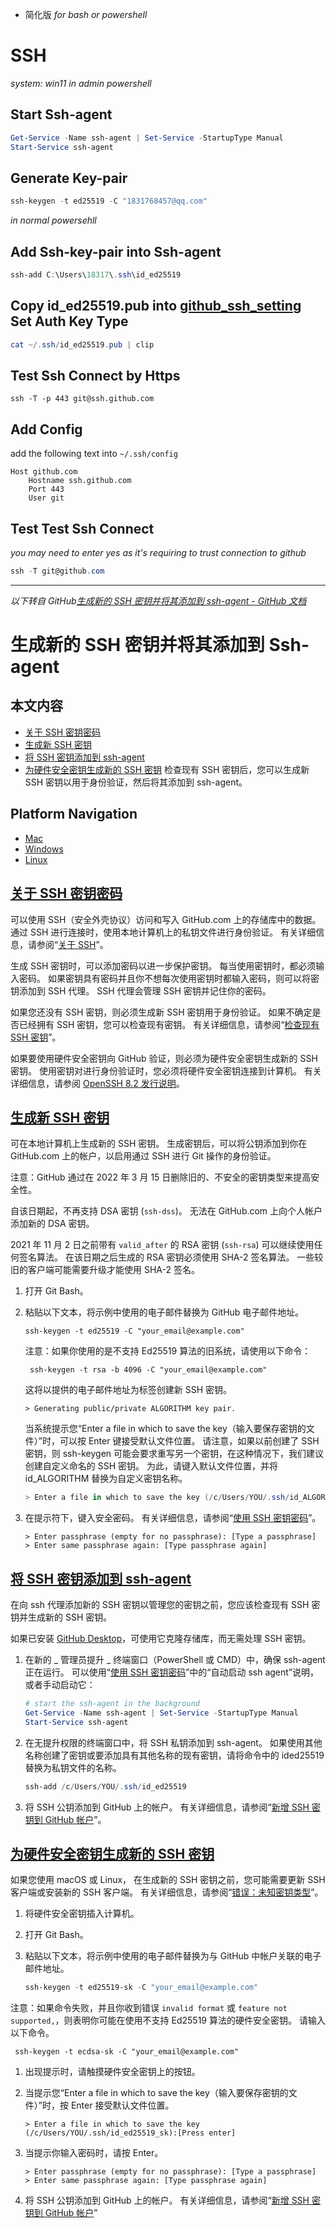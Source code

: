 - 简化版 _for bash or powershell_

# SSH

_system: win11_
_in admin powershell_

## Start Ssh-agent

```powershell
Get-Service -Name ssh-agent | Set-Service -StartupType Manual
Start-Service ssh-agent
```

## Generate Key-pair

```powershell
ssh-keygen -t ed25519 -C "1831768457@qq.com"
```

_in normal powersehll_

## Add Ssh-key-pair into Ssh-agent

```powershell
ssh-add C:\Users\18317\.ssh\id_ed25519
```

## Copy id_ed25519.pub into [github_ssh_setting](https://github.com/settings/keys) Set Auth Key Type

```powershell
cat ~/.ssh/id_ed25519.pub | clip
```

## Test Ssh Connect by Https

```shell
ssh -T -p 443 git@ssh.github.com
```

## Add Config

add the following text into `~/.ssh/config`

```text
Host github.com
    Hostname ssh.github.com
    Port 443
    User git
```

## Test Test Ssh Connect

_you may need to enter yes as it's requiring to trust connection to github_

```powershell
ssh -T git@github.com
```

---

_以下转自 GitHub[生成新的 SSH 密钥并将其添加到 ssh-agent - GitHub 文档](https://docs.github.com/zh/authentication/connecting-to-github-with-ssh/generating-a-new-ssh-key-and-adding-it-to-the-ssh-agent)_

# 生成新的 SSH 密钥并将其添加到 Ssh-agent

## 本文内容

- [关于 SSH 密钥密码](https://docs.github.com/zh/authentication/connecting-to-github-with-ssh/generating-a-new-ssh-key-and-adding-it-to-the-ssh-agent#about-ssh-key-passphrases)
- [生成新 SSH 密钥](https://docs.github.com/zh/authentication/connecting-to-github-with-ssh/generating-a-new-ssh-key-and-adding-it-to-the-ssh-agent#generating-a-new-ssh-key)
- [将 SSH 密钥添加到 ssh-agent](https://docs.github.com/zh/authentication/connecting-to-github-with-ssh/generating-a-new-ssh-key-and-adding-it-to-the-ssh-agent#adding-your-ssh-key-to-the-ssh-agent)
- [为硬件安全密钥生成新的 SSH 密钥](https://docs.github.com/zh/authentication/connecting-to-github-with-ssh/generating-a-new-ssh-key-and-adding-it-to-the-ssh-agent#generating-a-new-ssh-key-for-a-hardware-security-key)
  检查现有 SSH 密钥后，您可以生成新 SSH 密钥以用于身份验证，然后将其添加到 ssh-agent。

## Platform Navigation

- [Mac](https://docs.github.com/zh/authentication/connecting-to-github-with-ssh/generating-a-new-ssh-key-and-adding-it-to-the-ssh-agent?platform=mac)
- [Windows](https://docs.github.com/zh/authentication/connecting-to-github-with-ssh/generating-a-new-ssh-key-and-adding-it-to-the-ssh-agent?platform=windows)
- [Linux](https://docs.github.com/zh/authentication/connecting-to-github-with-ssh/generating-a-new-ssh-key-and-adding-it-to-the-ssh-agent?platform=linux)

## [关于 SSH 密钥密码](https://docs.github.com/zh/authentication/connecting-to-github-with-ssh/generating-a-new-ssh-key-and-adding-it-to-the-ssh-agent#about-ssh-key-passphrases)

可以使用 SSH（安全外壳协议）访问和写入 GitHub.com 上的存储库中的数据。 通过 SSH 进行连接时，使用本地计算机上的私钥文件进行身份验证。 有关详细信息，请参阅“[关于 SSH](https://docs.github.com/zh/authentication/connecting-to-github-with-ssh/about-ssh)”。

生成 SSH 密钥时，可以添加密码以进一步保护密钥。 每当使用密钥时，都必须输入密码。 如果密钥具有密码并且你不想每次使用密钥时都输入密码，则可以将密钥添加到 SSH 代理。 SSH 代理会管理 SSH 密钥并记住你的密码。

如果您还没有 SSH 密钥，则必须生成新 SSH 密钥用于身份验证。 如果不确定是否已经拥有 SSH 密钥，您可以检查现有密钥。 有关详细信息，请参阅“[检查现有 SSH 密钥](https://docs.github.com/zh/authentication/connecting-to-github-with-ssh/checking-for-existing-ssh-keys)”。

如果要使用硬件安全密钥向 GitHub 验证，则必须为硬件安全密钥生成新的 SSH 密钥。 使用密钥对进行身份验证时，您必须将硬件安全密钥连接到计算机。 有关详细信息，请参阅 [OpenSSH 8.2 发行说明](https://www.openssh.com/txt/release-8.2)。

## [生成新 SSH 密钥](https://docs.github.com/zh/authentication/connecting-to-github-with-ssh/generating-a-new-ssh-key-and-adding-it-to-the-ssh-agent#generating-a-new-ssh-key)

可在本地计算机上生成新的 SSH 密钥。 生成密钥后，可以将公钥添加到你在 GitHub.com 上的帐户，以启用通过 SSH 进行 Git 操作的身份验证。

注意：GitHub 通过在 2022 年 3 月 15 日删除旧的、不安全的密钥类型来提高安全性。

自该日期起，不再支持 DSA 密钥 (`ssh-dss`)。 无法在 GitHub.com 上向个人帐户添加新的 DSA 密钥。

2021 年 11 月 2 日之前带有 `valid_after` 的 RSA 密钥 (`ssh-rsa`) 可以继续使用任何签名算法。 在该日期之后生成的 RSA 密钥必须使用 SHA-2 签名算法。 一些较旧的客户端可能需要升级才能使用 SHA-2 签名。

1. 打开 Git Bash。
2. 粘贴以下文本，将示例中使用的电子邮件替换为 GitHub 电子邮件地址。

   ```shell
   ssh-keygen -t ed25519 -C "your_email@example.com"
   ```

   注意：如果你使用的是不支持 Ed25519 算法的旧系统，请使用以下命令：

   ```shell
    ssh-keygen -t rsa -b 4096 -C "your_email@example.com"
   ```

   这将以提供的电子邮件地址为标签创建新 SSH 密钥。

   ```shell
   > Generating public/private ALGORITHM key pair.
   ```

   当系统提示您“Enter a file in which to save the key（输入要保存密钥的文件）”时，可以按 Enter 键接受默认文件位置。 请注意，如果以前创建了 SSH 密钥，则 ssh-keygen 可能会要求重写另一个密钥，在这种情况下，我们建议创建自定义命名的 SSH 密钥。 为此，请键入默认文件位置，并将 id_ALGORITHM 替换为自定义密钥名称。

   ```powershell
   > Enter a file in which to save the key (/c/Users/YOU/.ssh/id_ALGORITHM):[Press enter]
   ```

3. 在提示符下，键入安全密码。 有关详细信息，请参阅“[使用 SSH 密钥密码](https://docs.github.com/zh/authentication/connecting-to-github-with-ssh/working-with-ssh-key-passphrases)”。

   ```shell
   > Enter passphrase (empty for no passphrase): [Type a passphrase]
   > Enter same passphrase again: [Type passphrase again]
   ```

## [将 SSH 密钥添加到 ssh-agent](https://docs.github.com/zh/authentication/connecting-to-github-with-ssh/generating-a-new-ssh-key-and-adding-it-to-the-ssh-agent#adding-your-ssh-key-to-the-ssh-agent)

在向 ssh 代理添加新的 SSH 密钥以管理您的密钥之前，您应该检查现有 SSH 密钥并生成新的 SSH 密钥。

如果已安装 [GitHub Desktop](https://desktop.github.com/)，可使用它克隆存储库，而无需处理 SSH 密钥。

1. 在新的 _ 管理员提升 _ 终端窗口（PowerShell 或 CMD）中，确保 ssh-agent 正在运行。 可以使用“[使用 SSH 密钥密码](https://docs.github.com/zh/articles/working-with-ssh-key-passphrases)”中的“自动启动 ssh agent”说明，或者手动启动它：

   ```powershell
   # start the ssh-agent in the background
   Get-Service -Name ssh-agent | Set-Service -StartupType Manual
   Start-Service ssh-agent
   ```

2. 在无提升权限的终端窗口中，将 SSH 私钥添加到 ssh-agent。 如果使用其他名称创建了密钥或要添加具有其他名称的现有密钥，请将命令中的 ided25519 替换为私钥文件的名称。

   ```powershell
   ssh-add /c/Users/YOU/.ssh/id_ed25519
   ```

3. 将 SSH 公钥添加到 GitHub 上的帐户。 有关详细信息，请参阅“[新增 SSH 密钥到 GitHub 帐户](https://docs.github.com/zh/authentication/connecting-to-github-with-ssh/adding-a-new-ssh-key-to-your-github-account)”。

## [为硬件安全密钥生成新的 SSH 密钥](https://docs.github.com/zh/authentication/connecting-to-github-with-ssh/generating-a-new-ssh-key-and-adding-it-to-the-ssh-agent#generating-a-new-ssh-key-for-a-hardware-security-key)

如果您使用 macOS 或 Linux， 在生成新的 SSH 密钥之前，您可能需要更新 SSH 客户端或安装新的 SSH 客户端。 有关详细信息，请参阅“[错误：未知密钥类型](https://docs.github.com/zh/authentication/troubleshooting-ssh/error-unknown-key-type)”。

1. 将硬件安全密钥插入计算机。
2. 打开 Git Bash。
3. 粘贴以下文本，将示例中使用的电子邮件替换为与 GitHub 中帐户关联的电子邮件地址。

   ```powershell
   ssh-keygen -t ed25519-sk -C "your_email@example.com"
   ```

注意：如果命令失败，并且你收到错误 `invalid format` 或 `feature not supported,`，则表明你可能在使用不支持 Ed25519 算法的硬件安全密钥。 请输入以下命令。

```shell
 ssh-keygen -t ecdsa-sk -C "your_email@example.com"
```

1. 出现提示时，请触摸硬件安全密钥上的按钮。
2. 当提示您“Enter a file in which to save the key（输入要保存密钥的文件）”时，按 Enter 接受默认文件位置。

   ```shell
   > Enter a file in which to save the key (/c/Users/YOU/.ssh/id_ed25519_sk):[Press enter]
   ```

3. 当提示你输入密码时，请按 Enter。

   ```shell
   > Enter passphrase (empty for no passphrase): [Type a passphrase]
   > Enter same passphrase again: [Type passphrase again]
   ```

4. 将 SSH 公钥添加到 GitHub 上的帐户。 有关详细信息，请参阅“[新增 SSH 密钥到 GitHub 帐户](https://docs.github.com/zh/authentication/connecting-to-github-with-ssh/adding-a-new-ssh-key-to-your-github-account)”
